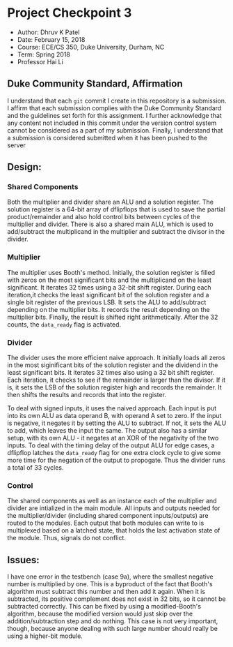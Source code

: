 # Project Checkpoint 3
 - Author: Dhruv K Patel
 - Date: February 15, 2018
 - Course: ECE/CS 350, Duke University, Durham, NC
 - Term: Spring 2018
 - Professor Hai Li

## Duke Community Standard, Affirmation
I understand that each `git` commit I create in this repository is a submission. I affirm that each submission complies with the Duke Community Standard and the guidelines set forth for this assignment. I further acknowledge that any content not included in this commit under the version control system cannot be considered as a part of my submission. Finally, I understand that a submission is considered submitted when it has been pushed to the server


## Design:

### Shared Components
	
Both the multiplier and divider share an ALU and a solution register. The solution register is a 64-bit array of dflipflops that is used to save the partial product/remainder and also hold control bits between cycles of the multiplier and divider. There is also a shared main ALU, which is used to add/subtract the multiplicand in the multiplier and subtract the divisor in the divider. 

### Multiplier

The multiplier uses Booth's method. Initially, the solution register is filled with zeros on the most significant bits and the multiplicand on the least significant. It iterates 32 times using a 32-bit shift register. During each iteration,it checks the least significant bit of the solution register and a single bit register of the previous LSB. It sets the ALU to add/subtract depending on the multiplier bits. It records the result depending on the multiplier bits. Finally, the result is shifted right arithmetically. After the 32 counts, the `data_ready` flag is activated.
 

### Divider

The divider uses the more efficient naive approach. It initially loads all zeros in the most siginificant bits of the solution register and the dividend in the least significant bits. It iterates 32 times also using a 32 bit shift register. Each iteration, it checks to see if the remainder is larger than the divisor. If it is, it sets the LSB of the solution register high and records the remainder. It then shifts the results and records that into the register. 

To deal with signed inputs, it uses the naived approach. Each input is put into its own ALU as data operand B, with operand A set to zero. If the input is negative, it negates it by setting the ALU to subtract. If not, it sets the ALU to add, which leaves the input the same. The output also has a similar setup, with its own ALU - it negates at an XOR of the negativity of the two inputs. To deal with the timing delay of the output ALU for edge cases, a dflipflop latches the `data_ready` flag for one extra clock cycle to give some more time for the negation of the output to propogate. Thus the divider runs a total of 33 cycles. 

### Control

The shared components as well as an instance each of the multiplier and divider are intialized in the main module. All inputs and outputs needed for the multiplier/divider (including shared component inputs/outputs) are routed to the modules. Each output that both modules can write to is multiplexed based on a latched state, that holds the last activation state of the module. Thus, signals do not conflict.


## Issues:

I have one error in the testbench (case 9a), where the smallest negative number is multiplied by one. This is a byproduct of the fact that Booth's algorithm must subtract this number and then add it again. When it is subtracted, its positive complement does not exist in 32 bits, so it cannot be subtracted correctly. This can be fixed by using a modified-Booth's algorithm, because the modified version would just skip over the addition/subtraction step and do nothing. This case is not very important, though, because anyone dealing with such large number should really be using a higher-bit module. 

